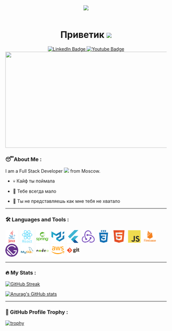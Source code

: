 <div id="header" align="center">
  <img src="https://media.giphy.com/media/xUOxfeTpt8PypBKj84/giphy.gif" width="100"/>
</div>
<div id="badges" align="center">
  <div id="viewprof" align="center">
  <img src="https://komarev.com/ghpvc/?username= 3s3x113&style=flat-square&color=blue" alt=""/>
<div id="heythere" align="center">
  <h1>
  Приветик
  <img src="https://media.giphy.com/media/939qYREfqFEvqZ04DT/giphy.gif" width="70px"/>
</h1>
</div>
  </div>
  <a href="https://ru.linkedin.com/">
    <img src="https://img.shields.io/badge/LinkedIn-blue?style=for-the-badge&logo=linkedin&logoColor=white" alt="LinkedIn Badge"/>
  </a>
  <a href="https://www.youtube.com/channel/UCuSPwPTvhzJ82palqVlNqsw">
    <img src="https://img.shields.io/badge/YouTube-red?style=for-the-badge&logo=youtube&logoColor=white" alt="Youtube Badge"/>
  </a>
</div>
<div align="center">
  <img src="https://media.giphy.com/media/3o6nULNn5lTC3dggbC/giphy.gif" width="600" height="300"/>
</div>

### :sleeping:About Me :
I am a Full Stack Developer <img src="https://media.giphy.com/media/qMXhVB5fd1UQMTjai7/giphy.gif" width="80"> from Moscow.

- :skull: Кайф ты поймала

- :clown_face: Тебе всегда мало

- :brain: Ты не представляешь как мне тебя не хватало

---
### :hammer_and_wrench: Languages and Tools :
<div>
  <img src="https://github.com/devicons/devicon/blob/master/icons/java/java-original-wordmark.svg" title="Java" alt="Java" width="40" height="40"/>&nbsp;
  <img src="https://github.com/devicons/devicon/blob/master/icons/react/react-original-wordmark.svg" title="React" alt="React" width="40" height="40"/>&nbsp;
  <img src="https://github.com/devicons/devicon/blob/master/icons/spring/spring-original-wordmark.svg" title="Spring" alt="Spring" width="40" height="40"/>&nbsp;
  <img src="https://github.com/devicons/devicon/blob/master/icons/materialui/materialui-original.svg" title="Material UI" alt="Material UI" width="40" height="40"/>&nbsp;
  <img src="https://github.com/devicons/devicon/blob/master/icons/flutter/flutter-original.svg" title="Flutter" alt="Flutter" width="40" height="40"/>&nbsp;
  <img src="https://github.com/devicons/devicon/blob/master/icons/redux/redux-original.svg" title="Redux" alt="Redux " width="40" height="40"/>&nbsp;
  <img src="https://github.com/devicons/devicon/blob/master/icons/css3/css3-plain-wordmark.svg"  title="CSS3" alt="CSS" width="40" height="40"/>&nbsp;
  <img src="https://github.com/devicons/devicon/blob/master/icons/html5/html5-original.svg" title="HTML5" alt="HTML" width="40" height="40"/>&nbsp;
  <img src="https://github.com/devicons/devicon/blob/master/icons/javascript/javascript-original.svg" title="JavaScript" alt="JavaScript" width="40" height="40"/>&nbsp;
  <img src="https://github.com/devicons/devicon/blob/master/icons/firebase/firebase-plain-wordmark.svg" title="Firebase" alt="Firebase" width="40" height="40"/>&nbsp;
  <img src="https://github.com/devicons/devicon/blob/master/icons/gatsby/gatsby-original.svg" title="Gatsby"  alt="Gatsby" width="40" height="40"/>&nbsp;
  <img src="https://github.com/devicons/devicon/blob/master/icons/mysql/mysql-original-wordmark.svg" title="MySQL"  alt="MySQL" width="40" height="40"/>&nbsp;
  <img src="https://github.com/devicons/devicon/blob/master/icons/nodejs/nodejs-original-wordmark.svg" title="NodeJS" alt="NodeJS" width="40" height="40"/>&nbsp;
  <img src="https://github.com/devicons/devicon/blob/master/icons/amazonwebservices/amazonwebservices-plain-wordmark.svg" title="AWS" alt="AWS" width="40" height="40"/>&nbsp;
  <img src="https://github.com/devicons/devicon/blob/master/icons/git/git-original-wordmark.svg" title="Git" **alt="Git" width="40" height="40"/>
</div>

---
### :fire: My Stats :
[![GitHub Streak](http://github-readme-streak-stats.herokuapp.com?user=3s3x113&theme=monokai&hide_border=true)](https://git.io/streak-stats)

[![Anurag's GitHub stats](https://github-readme-stats.vercel.app/api?username=3s3x113)](https://github.com/3s3x113/github-readme-stats)

---
### :ghost: GitHub Profile Trophy :
[![trophy](https://github-profile-trophy.vercel.app/?username=3s3x113)](https://github.com/3s3x113/github-profile-trophy)

